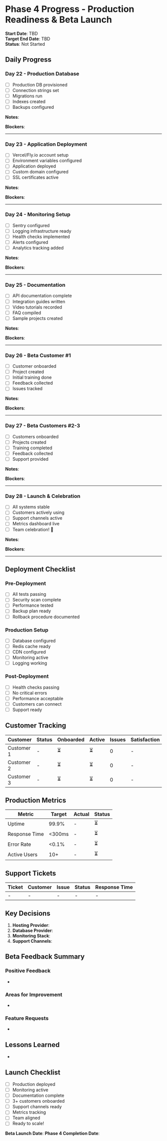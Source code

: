 # Phase 4 Progress - Production Readiness & Beta Launch

**Start Date**: TBD  
**Target End Date**: TBD  
**Status**: Not Started

## Daily Progress

### Day 22 - Production Database
- [ ] Production DB provisioned
- [ ] Connection strings set
- [ ] Migrations run
- [ ] Indexes created
- [ ] Backups configured

**Notes**: 

**Blockers**: 

---

### Day 23 - Application Deployment
- [ ] Vercel/Fly.io account setup
- [ ] Environment variables configured
- [ ] Application deployed
- [ ] Custom domain configured
- [ ] SSL certificates active

**Notes**: 

**Blockers**: 

---

### Day 24 - Monitoring Setup
- [ ] Sentry configured
- [ ] Logging infrastructure ready
- [ ] Health checks implemented
- [ ] Alerts configured
- [ ] Analytics tracking added

**Notes**: 

**Blockers**: 

---

### Day 25 - Documentation
- [ ] API documentation complete
- [ ] Integration guides written
- [ ] Video tutorials recorded
- [ ] FAQ compiled
- [ ] Sample projects created

**Notes**: 

**Blockers**: 

---

### Day 26 - Beta Customer #1
- [ ] Customer onboarded
- [ ] Project created
- [ ] Initial training done
- [ ] Feedback collected
- [ ] Issues tracked

**Notes**: 

**Blockers**: 

---

### Day 27 - Beta Customers #2-3
- [ ] Customers onboarded
- [ ] Projects created
- [ ] Training completed
- [ ] Feedback collected
- [ ] Support provided

**Notes**: 

**Blockers**: 

---

### Day 28 - Launch & Celebration
- [ ] All systems stable
- [ ] Customers actively using
- [ ] Support channels active
- [ ] Metrics dashboard live
- [ ] Team celebration! 🎉

**Notes**: 

**Blockers**: 

---

## Deployment Checklist

### Pre-Deployment
- [ ] All tests passing
- [ ] Security scan complete
- [ ] Performance tested
- [ ] Backup plan ready
- [ ] Rollback procedure documented

### Production Setup
- [ ] Database configured
- [ ] Redis cache ready
- [ ] CDN configured
- [ ] Monitoring active
- [ ] Logging working

### Post-Deployment
- [ ] Health checks passing
- [ ] No critical errors
- [ ] Performance acceptable
- [ ] Customers can connect
- [ ] Support ready

## Customer Tracking

| Customer | Status | Onboarded | Active | Issues | Satisfaction |
|----------|--------|-----------|--------|--------|--------------|
| Customer 1 | - | ⏳ | ⏳ | 0 | - |
| Customer 2 | - | ⏳ | ⏳ | 0 | - |
| Customer 3 | - | ⏳ | ⏳ | 0 | - |

## Production Metrics

| Metric | Target | Actual | Status |
|--------|--------|--------|--------|
| Uptime | 99.9% | - | ⏳ |
| Response Time | <300ms | - | ⏳ |
| Error Rate | <0.1% | - | ⏳ |
| Active Users | 10+ | - | ⏳ |

## Support Tickets

| Ticket | Customer | Issue | Status | Response Time |
|--------|----------|-------|--------|---------------|
| - | - | - | - | - |

## Key Decisions

1. **Hosting Provider**: 
2. **Database Provider**: 
3. **Monitoring Stack**: 
4. **Support Channels**: 

## Beta Feedback Summary

### Positive Feedback
- 

### Areas for Improvement
- 

### Feature Requests
- 

## Lessons Learned

- 

## Launch Checklist

- [ ] Production deployed
- [ ] Monitoring active
- [ ] Documentation complete
- [ ] 3+ customers onboarded
- [ ] Support channels ready
- [ ] Metrics tracking
- [ ] Team aligned
- [ ] Ready to scale!

**Beta Launch Date**: 
**Phase 4 Completion Date**: 